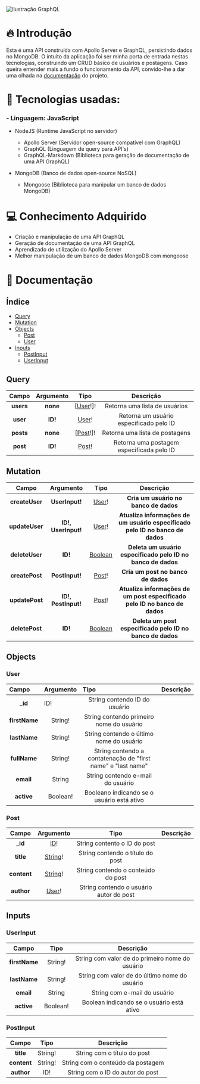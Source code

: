 ![ilustração GraphQL](https://miro.medium.com/proxy/1*rxD2eVeer-CENwpg_OvqEA.png)

# 🔥 Introdução

Esta é uma API construída com Apollo Server e GraphQL, persistindo dados no MongoDB. O intuito da aplicação foi ser minha porta de entrada nestas tecnologias, construindo um CRUD básico de usuários e postagens. Caso queira entender mais a fundo o funcionamento da API, convido-lhe a dar uma olhada na [documentação](#documentação) do projeto.

# 🎸 Tecnologias usadas:

### - Linguagem: JavaScript

- NodeJS (Runtime JavaScript no servidor)
  - Apollo Server (Servidor open-source compatível com GraphQL)
  - GraphQL (Linguagem de query para API's)
  - GraphQL-Markdown (Biblioteca para geração de documentação de uma API GraphQL)

- MongoDB (Banco de dados open-source NoSQL)
  - Mongoose (Biblioteca para manipular um banco de dados MongoDB)
  
# 💻 Conhecimento Adquirido

- Criação e manipulação de uma API GraphQL
- Geração de documentação de uma API GraphQL
- Aprendizado de utilização do Apollo Server
- Melhor manipulação de um banco de dados MongoDB com mongoose

# 📄 Documentação

## Índice

  * [Query](#query)
  * [Mutation](#mutation)
  * [Objects](#objects)
    * [Post](#post)
    * [User](#user)
  * [Inputs](#inputs)
    * [PostInput](#postinput)
    * [UserInput](#userinput)

## Query
<table>
  <thead>
    <tr>
      <th align="center">Campo</th>
      <th align="center">Argumento</th>
      <th align="center">Tipo</th>
      <th align="center">Descrição</th>
    </tr>
  </thead>
  <tbody>
    <tr>
      <td align="center"><strong>users</strong></td>
      <td align="center"><strong>none</strong></td>
      <td align="center">[<a href="#user">User</a>!]!</td>
      <td align="center">Retorna uma lista de usuários</td>
    </tr>
    <tr>
      <td align="center"><strong>user</strong></td>
      <td align="center"><strong>ID!</strong></td>
      <td align="center"><a href="#user">User</a>!</td>
      <td align="center">Retorna um usuário especificado pelo ID</td>
    </tr>
    <tr>
    <td align="center"><strong>posts</strong></td>
    <td align="center"><strong>none</strong></td>
    <td align="center">[<a href="#post">Post</a>!]!</td>
    <td align="center">Retorna uma lista de postagens</td>
    </tr>
    <tr>
      <td align="center"><strong>post</strong></td>
      <td align="center"><strong>ID!</strong></td>
      <td align="center"><a href="#post">Post</a>!</td>
      <td align="center">Retorna uma postagem especificada pelo ID</td>
    </tr>
  </tbody>
</table>

## Mutation
  <table>
  <thead>
    <tr>
      <th align="center">Campo</th>
      <th align="center">Argumento</th>
      <th align="center">Tipo</th>
      <th align="center">Descrição</th>
    </tr>
  </thead>
  <tbody>
    <tr>
      <td align="center"><strong>createUser</strong></td>
      <td align="center"><strong>UserInput!</strong></td>
      <td align="center"><a href="#user">User</a>!</td>
      <td align="center"><strong>Cria um usuário no banco de dados</strong></td>
    </tr>
    <tr>
      <td align="center"><strong>updateUser</strong></td>
      <td align="center"><strong>ID!, UserInput!</strong></td>
      <td align="center"><a href="#user">User</a>!</td>
      <td align="center"><strong>Atualiza informações de um usuário especificado pelo ID no banco de dados</strong></td>
    </tr>
    <tr>
      <td align="center"><strong>deleteUser</strong></td>
      <td align="center"><strong>ID!</strong></td>
      <td align="center"><a href="#boolean">Boolean</a></td>
      <td align="center"><strong>Deleta um usuário especificado pelo ID no banco de dados</strong></td>
    </tr>
        <tr>
      <td align="center"><strong>createPost</strong></td>
      <td align="center"><strong>PostInput!</strong></td>
      <td align="center"><a href="#post">Post</a>!</td>
      <td align="center"><strong>Cria um post no banco de dados</strong></td>
    </tr>
    <tr>
      <td align="center"><strong>updatePost</strong></td>
      <td align="center"><strong>ID!, PostInput!</strong></td>
      <td align="center"><a href="#post">Post</a>!</td>
      <td align="center"><strong>Atualiza informações de um post especificado pelo ID no banco de dados</strong></td>
    </tr>
    <tr>
      <td align="center"><strong>deletePost</strong></td>
      <td align="center"><strong>ID!</strong></td>
      <td align="center"><a href="#boolean">Boolean</a></td>
      <td align="center"><strong>Deleta um post especificado pelo ID no banco de dados</strong></td>
    </tr>
    </tr>
  </tbody>
</table>

## Objects

### User

<table>
  <thead>
    <tr>
      <th align="left">Campo</th>
      <th align="right">Argumento</th>
      <th align="left">Tipo</th>
      <th align="left">Descrição</th>
    </tr>
    </thead>
    <tbody>
      <tr>
        <td align="center"><strong>_id</strong></td>
        <td>ID!</td>
        <td align="center">String contendo ID do usuário</td>
      </tr>
      <tr>
        <td align="center"><strong>firstName</strong></td>
        <td align="center">String!</td>
        <td align="center">String contendo primeiro nome do usuário</td>
      </tr>
      <tr>
        <td align="center"><strong>lastName</strong></td>
        <td align="center">String!</td>
        <td align="center">String contendo o último nome do usuário</td>
      </tr>
      <tr>
        <td align="center"><strong>fullName</strong></td>
        <td align="center">String!</td>
        <td align="center">String contendo a contatenação de "first name" e "last name"</td>
      </tr>
      <tr>
        <td align="center"><strong>email</strong></td>
        <td align="center">String</td>
        <td align="center">String contendo e-mail do usuário</td>
      </tr>
      <tr>
        <td align="center"><strong>active</strong></td>
        <td align="center">Boolean!</td>
        <td align="center">Booleano indicando se o usuário está ativo</td>
      </tr>
  </tbody>
</table>

### Post

<table>
  <thead>
    <tr>
      <th align="center">Campo</th>
      <th align="center">Argumento</th>
      <th align="center">Tipo</th>
      <th align="center">Descrição</th>
    </tr>
   </thead>
   <tbody>
    <tr>
      <td align="center"><strong>_id</strong></td>
      <td align="center"><a href="#id">ID</a>!</td>
      <td align="center">String contento o ID do post</td>
    </tr>
    <tr>
      <td align="center"><strong>title</strong></td>
      <td align="center"><a href="#string">String</a>!</td>
      <td align="center">String contendo o título do post</td>
    </tr>
    <tr>
      <td align="center"><strong>content</strong></td>
      <td align="center"><a href="#string">String</a>!</td>
      <td align="center">String contendo o conteúdo do post</td>
    </tr>
    <tr>
      <td align="center"><strong>author</strong></td>
      <td align="center"><a href="#user">User</a>!</td>
      <td align="center">String contendo o usuário autor do post</td>
    </tr>
  </tbody>
</table>

## Inputs

### UserInput

<table>
  <thead>
    <tr>
      <th align="center">Campo</th>
      <th align="center">Tipo</th>
      <th align="center">Descrição</th>
    </tr>
  </thead>
  <tbody>
    <tr>
      <td align="center"><strong>firstName</strong></td>
      <td align="center">String!</td>
      <td align="center">String com valor de do primeiro nome do usuário</td>
    </tr>
    <tr>
      <td align="center"><strong>lastName</strong></td>
      <td align="center">String!</td>
      <td align="center">String com valor de do último nome do usuário</td>
    </tr>
    <tr>
      <td align="center"><strong>email</strong></td>
      <td align="center">String</td>
      <td align="center">String com e-mail do usuário</td>
    </tr>
    <tr>
      <td align="center"><strong>active</strong></td>
      <td align="center">Boolean!</td>
      <td align="center">Boolean indicando se o usuário está ativo</td>
    </tr>
  </tbody>
</table>

### PostInput

<table>
  <thead>
    <tr>
    <th align="center">Campo</th>
    <th align="center">Tipo</th>
    <th align="center">Descrição</th>
    </tr>
  </thead>
  <tbody>
    <tr>
      <td align="center"><strong>title</strong></td>
      <td align="center">String!</td>
      <td align="center">String com o título do post</td>
    </tr>
    <tr>
      <td align="center"><strong>content</strong></td>
      <td align="center">String!</td>
      <td align="center">String com o conteúdo da postagem</td>
    </tr>
    <tr>
      <td align="center"><strong>author</strong></td>
      <td align="center">ID!</td>
      <td align="center">String com o ID do autor do post</td>
    </tr>
  </tbody>
</table>
